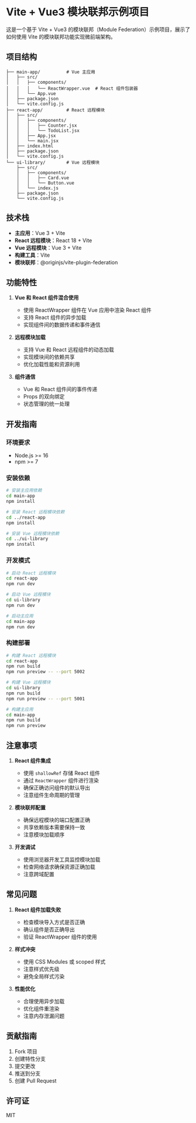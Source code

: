 # Vite + Vue3 模块联邦示例项目

这是一个基于 Vite + Vue3 的模块联邦（Module Federation）示例项目，展示了如何使用 Vite 的模块联邦功能实现微前端架构。

## 项目结构

```
├── main-app/          # Vue 主应用
│   ├── src/
│   │   ├── components/
│   │   │   └── ReactWrapper.vue  # React 组件包装器
│   │   └── App.vue
│   ├── package.json
│   └── vite.config.js
├── react-app/         # React 远程模块
│   ├── src/
│   │   ├── components/
│   │   │   ├── Counter.jsx
│   │   │   └── TodoList.jsx
│   │   ├── App.jsx
│   │   └── main.jsx
│   ├── index.html
│   ├── package.json
│   └── vite.config.js
└── ui-library/        # Vue 远程模块
    ├── src/
    │   ├── components/
    │   │   ├── Card.vue
    │   │   └── Button.vue
    │   └── index.js
    ├── package.json
    └── vite.config.js
```

## 技术栈

- **主应用**：Vue 3 + Vite
- **React 远程模块**：React 18 + Vite
- **Vue 远程模块**：Vue 3 + Vite
- **构建工具**：Vite
- **模块联邦**：@originjs/vite-plugin-federation

## 功能特性

1. **Vue 和 React 组件混合使用**
   - 使用 ReactWrapper 组件在 Vue 应用中渲染 React 组件
   - 支持 React 组件的异步加载
   - 实现组件间的数据传递和事件通信

2. **远程模块加载**
   - 支持 Vue 和 React 远程组件的动态加载
   - 实现模块间的依赖共享
   - 优化加载性能和资源利用

3. **组件通信**
   - Vue 和 React 组件间的事件传递
   - Props 的双向绑定
   - 状态管理的统一处理

## 开发指南

### 环境要求
- Node.js >= 16
- npm >= 7

### 安装依赖
```bash
# 安装主应用依赖
cd main-app
npm install

# 安装 React 远程模块依赖
cd ../react-app
npm install

# 安装 Vue 远程模块依赖
cd ../ui-library
npm install
```

### 开发模式
```bash
# 启动 React 远程模块
cd react-app
npm run dev

# 启动 Vue 远程模块
cd ui-library
npm run dev

# 启动主应用
cd main-app
npm run dev
```

### 构建部署
```bash
# 构建 React 远程模块
cd react-app
npm run build
npm run preview -- --port 5002

# 构建 Vue 远程模块
cd ui-library
npm run build
npm run preview -- --port 5001

# 构建主应用
cd main-app
npm run build
npm run preview
```

## 注意事项

1. **React 组件集成**
   - 使用 `shallowRef` 存储 React 组件
   - 通过 `ReactWrapper` 组件进行渲染
   - 确保正确访问组件的默认导出
   - 注意组件生命周期的管理

2. **模块联邦配置**
   - 确保远程模块的端口配置正确
   - 共享依赖版本需要保持一致
   - 注意模块加载顺序

3. **开发调试**
   - 使用浏览器开发工具监控模块加载
   - 检查网络请求确保资源正确加载
   - 注意跨域配置

## 常见问题

1. **React 组件加载失败**
   - 检查模块导入方式是否正确
   - 确认组件是否正确导出
   - 验证 ReactWrapper 组件的使用

2. **样式冲突**
   - 使用 CSS Modules 或 scoped 样式
   - 注意样式优先级
   - 避免全局样式污染

3. **性能优化**
   - 合理使用异步加载
   - 优化组件重渲染
   - 注意内存泄漏问题

## 贡献指南

1. Fork 项目
2. 创建特性分支
3. 提交更改
4. 推送到分支
5. 创建 Pull Request

## 许可证

MIT 